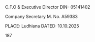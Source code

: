 C.F.O & Executive Director
DIN- 05141402

Company Secretary
M. No. A59383

PLACE: Ludhiana
DATED: 10.10.2025

187